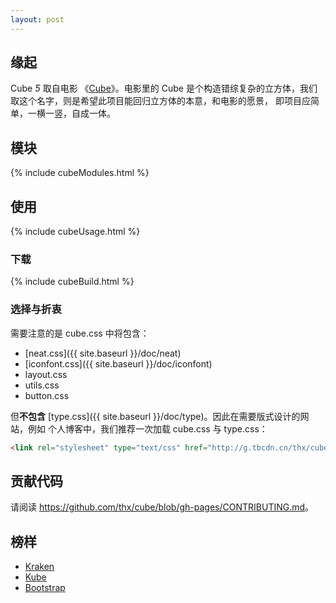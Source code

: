 ```yaml
---
layout: post
---
```


## 缘起

Cube <i class="iconfont">&#444;</i> 取自电影
《[Cube](http://movie.douban.com/subject/1305903/)》。电影里的 Cube
是个构造错综复杂的立方体，我们取这个名字，则是希望此项目能回归立方体的本意，和电影的愿景，
即项目应简单，一横一竖，自成一体。

## 模块

{% include cubeModules.html %}

## 使用

{% include cubeUsage.html %}

### 下载

{% include cubeBuild.html %}

### 选择与折衷

需要注意的是 cube.css 中将包含：

- [neat.css]({{ site.baseurl }}/doc/neat)
- [iconfont.css]({{ site.baseurl }}/doc/iconfont)
- layout.css
- utils.css
- button.css

但**不包含** [type.css]({{ site.baseurl }}/doc/type)。因此在需要版式设计的网站，例如
个人博客中，我们推荐一次加载 cube.css 与 type.css：

```html
<link rel="stylesheet" type="text/css" href="http://g.tbcdn.cn/thx/cube/{{ site.version }}/??cube-min.css,type-min.css">
```

## 贡献代码

请阅读 <https://github.com/thx/cube/blob/gh-pages/CONTRIBUTING.md>。

## 榜样

- [Kraken](http://cferdinandi.github.io/kraken/index.html)
- [Kube](http://imperavi.com/kube/)
- [Bootstrap](http://getbootstrap.com/)
